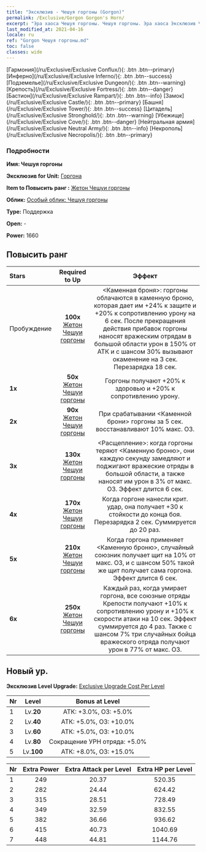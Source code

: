 ```yaml
---
title: "Эксклюзив - Чешуя горгоны (Gorgon)"
permalink: /Exclusive/Gorgon Gorgon's Horn/
excerpt: "Эра хаоса Чешуя горгоны. Чешуя горгоны. Эра хаоса Эксклюзив Чешуя горгоны. Горгона Эксклюзив."
last_modified_at: 2021-04-16
locale: ru
ref: "Gorgon Чешуя горгоны.md"
toc: false
classes: wide
---
```

 [Гармония](/ru/Exclusive/Exclusive Conflux/){: .btn .btn--primary} [Инферно](/ru/Exclusive/Exclusive Inferno/){: .btn .btn--success} [Подземелье](/ru/Exclusive/Exclusive Dungeon/){: .btn .btn--warning} [Крепость](/ru/Exclusive/Exclusive Fortress/){: .btn .btn--danger} [Бастион](/ru/Exclusive/Exclusive Rampart/){: .btn .btn--info} [Замок](/ru/Exclusive/Exclusive Castle/){: .btn .btn--primary} [Башня](/ru/Exclusive/Exclusive Tower/){: .btn .btn--success} [Цитадель](/ru/Exclusive/Exclusive Stronghold/){: .btn .btn--warning} [Убежище](/ru/Exclusive/Exclusive Cove/){: .btn .btn--danger} [Нейтральная армия](/ru/Exclusive/Exclusive Neutral Army/){: .btn .btn--info} [Некрополь](/ru/Exclusive/Exclusive Necropolis/){: .btn .btn--primary} 

### Подробности
 **Имя: Чешуя горгоны** 

 **Эксклюзив for Unit:** [Горгона](/ru/units/Gorgon/) 

 **Item to Повысить ранг :** [Жетон Чешуи горгоны](/ru/Items/con_995/)

 **Облик:** [Особый облик: Чешуя горгоны](/ru/Items/con_663/)

 **Type:** Поддержка

 **Open:** -

 **Power:** 1660

## Повысить ранг 

  |     Stars    |  Required to Up | Эффект |
  |:-------------|:---------------:|:---------------:|
  |  Пробуждение  | **100x** [Жетон Чешуи горгоны](/ru/Items/con_995/) | <Каменная броня>: горгоны облачаются в каменную броню, которая дает им +24% к защите и +20% к сопротивлению урону на 6 сек. После прекращения действия прибавок горгоны наносят вражеским отрядам в большой области урон в 150% от АТК и с шансом 30% вызывают окаменение на 3 сек. Перезарядка 18 сек. |
  | **1x** <i class="fas fa-star"/> | **50x** [Жетон Чешуи горгоны](/ru/Items/con_995/) | Горгоны получают +20% к здоровью и +20% к сопротивлению урону. |
  | **2x** <i class="fas fa-star"/> | **90x** [Жетон Чешуи горгоны](/ru/Items/con_995/) | При срабатывании <Каменной брони> горгоны за 5 сек. восстанавливают 10% макс. ОЗ. |
  | **3x** <i class="fas fa-star"/> | **130x** [Жетон Чешуи горгоны](/ru/Items/con_995/) | <Расщепление>: когда горгоны теряют <Каменную броню>, они каждую секунду замедляют и поджигают вражеские отряды в большой области, а также наносят им урон в 3% от макс. ОЗ. Эффект длится 6 сек. |
  | **4x** <i class="fas fa-star"/> | **170x** [Жетон Чешуи горгоны](/ru/Items/con_995/) | Когда горгоне нанесли крит. удар, она получает +30 к стойкости до конца боя. Перезарядка 2 сек. Суммируется до 20 раз. |
  | **5x** <i class="fas fa-star"/> | **210x** [Жетон Чешуи горгоны](/ru/Items/con_995/) | Когда горгона применяет <Каменную броню>, случайный союзник получает щит на 10% от макс. ОЗ, и с шансом 50% такой же щит получает сама горгона. Эффект длится 6 сек. |
  | **6x** <i class="fas fa-star"/> | **250x** [Жетон Чешуи горгоны](/ru/Items/con_995/) | Каждый раз, когда умирает горгона, все союзные отряды Крепости получают +10% к сопротивлению урону и +10% к скорости атаки на 10 сек. Эффект суммируется до 4 раз. Также с шансом 7% три случайных бойца вражеского отряда получают урон в 77% от макс. ОЗ. |


## Новый ур.
 **Эксклюзив Level Upgrade:** [Exclusive Upgrade Cost Per Level](/Exclusive/ExclusiveUpgradeCostPerLevel/)

  |  Nr  |   Level  | Bonus at Level |
  |:-----|:--------:|:--------------:|
  | 1 | Lv.**20** | АТК: +3.0%, ОЗ: +5.0% |
  | 2 | Lv.**40** | АТК: +5.0%, ОЗ: +10.0% |
  | 3 | Lv.**60** | АТК: +5.0%, ОЗ: +10.0% |
  | 4 | Lv.**80** | Сокращение УРН отряда: +5.0% |
  | 5 | Lv.**100** | АТК: +8.0%, ОЗ: +15.0% |


  |  Nr  |  Extra Power | Extra Attack per Level | Extra HP per Level |
  |:-----|:--------:|:--------:|:--------:|
  | 1 | 249 | 20.37 | 520.35 |
  | 2 | 282 | 24.44 | 624.42 |
  | 3 | 315 | 28.51 | 728.49 |
  | 4 | 349 | 32.59 | 832.55 |
  | 5 | 382 | 36.66 | 936.62 |
  | 6 | 415 | 40.73 | 1040.69 |
  | 7 | 448 | 44.81 | 1144.76 |


